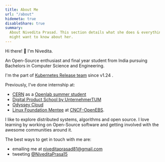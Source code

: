 ```yaml
---
title: About Me
url: "/about"
hidemeta: true
disableShare: true
summary:
  About Nivedita Prasad. This section details what she does & everything else you
  might want to know about her.
---
```


Hi there! :wave: I'm Nivedita.

An Open-Source enthusiast and final year student from India pursuing Bachelors in Computer Science and Engineering.

I'm the part of [Kubernetes Release team](https://github.com/kubernetes/sig-release/blob/master/releases/release-1.26/release-team.md) since v1.24 .

Previously, I've done internship at:

- [CERN](https://openlab.web.cern.ch/news/23-sep-2022/cern-openlab-trains-next-generation-computing-experts) as a [Openlab summer student](https://cds.cern.ch/record/2827619)
- [Digital Product School by UnternehmerTUM](https://www.linkedin.com/company/digital-product-school/)
- [Odyssey Cloud](https://www.linkedin.com/company/odyssey-cloud/about/) 
- [Linux Foundation Mentee](https://mentorship.lfx.linuxfoundation.org/project/35b9d57a-fc2c-4b49-a5b3-9a5cf74af66c) at [CNCF-OpenEBS](https://github.com/openebs).

I like to explore distributed systems, algorithms and open source. I love learning by working on Open-Source software and getting involved with the awesome communities around it.


The best ways to get in touch with me are:

- emailing me at niveditaprasad81@gmail.com
- tweeting [@NiveditaPrasa15](https://twitter.com/NiveditaPrasa15)

